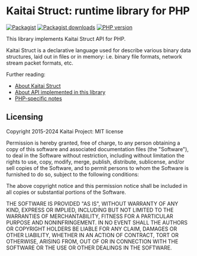 # Kaitai Struct: runtime library for PHP

[![Packagist](https://img.shields.io/packagist/v/kaitai-io/kaitai_struct_php_runtime)](https://packagist.org/packages/kaitai-io/kaitai_struct_php_runtime)
[![Packagist downloads](https://img.shields.io/packagist/dm/kaitai-io/kaitai_struct_php_runtime)](https://packagist.org/packages/kaitai-io/kaitai_struct_php_runtime/stats#:~:text=Last%2030%20days)
[![PHP version](https://img.shields.io/packagist/php-v/kaitai-io/kaitai_struct_php_runtime)](https://packagist.org/packages/kaitai-io/kaitai_struct_php_runtime#:~:text=php%3A)

This library implements Kaitai Struct API for PHP.

Kaitai Struct is a declarative language used for describe various binary
data structures, laid out in files or in memory: i.e. binary file
formats, network stream packet formats, etc.

Further reading:

* [About Kaitai Struct](http://kaitai.io/)
* [About API implemented in this library](http://doc.kaitai.io/stream_api.html)
* [PHP-specific notes](http://doc.kaitai.io/lang_php.html)

## Licensing

Copyright 2015-2024 Kaitai Project: MIT license

Permission is hereby granted, free of charge, to any person obtaining
a copy of this software and associated documentation files (the
"Software"), to deal in the Software without restriction, including
without limitation the rights to use, copy, modify, merge, publish,
distribute, sublicense, and/or sell copies of the Software, and to
permit persons to whom the Software is furnished to do so, subject to
the following conditions:

The above copyright notice and this permission notice shall be
included in all copies or substantial portions of the Software.

THE SOFTWARE IS PROVIDED "AS IS", WITHOUT WARRANTY OF ANY KIND,
EXPRESS OR IMPLIED, INCLUDING BUT NOT LIMITED TO THE WARRANTIES OF
MERCHANTABILITY, FITNESS FOR A PARTICULAR PURPOSE AND
NONINFRINGEMENT. IN NO EVENT SHALL THE AUTHORS OR COPYRIGHT HOLDERS BE
LIABLE FOR ANY CLAIM, DAMAGES OR OTHER LIABILITY, WHETHER IN AN ACTION
OF CONTRACT, TORT OR OTHERWISE, ARISING FROM, OUT OF OR IN CONNECTION
WITH THE SOFTWARE OR THE USE OR OTHER DEALINGS IN THE SOFTWARE.
